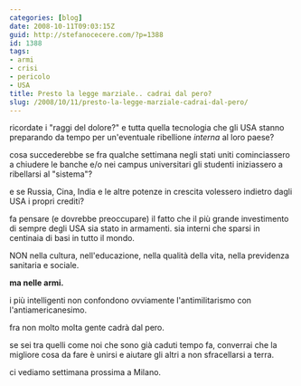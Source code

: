 ```yaml
---
categories: [blog]
date: 2008-10-11T09:03:15Z
guid: http://stefanocecere.com/?p=1388
id: 1388
tags:
- armi
- crisi
- pericolo
- USA
title: Presto la legge marziale.. cadrai dal pero?
slug: /2008/10/11/presto-la-legge-marziale-cadrai-dal-pero/
---
```


ricordate i "raggi del dolore?" e tutta quella tecnologia che gli USA stanno preparando da tempo per un'eventuale ribellione _interna_ al loro paese?

cosa succederebbe se fra qualche settimana negli stati uniti cominciassero a chiudere le banche e/o nei campus universitari gli studenti iniziassero a ribellarsi al "sistema"?

e se Russia, Cina, India e le altre potenze in crescita volessero indietro dagli USA i propri crediti?

fa pensare (e dovrebbe preoccupare) il fatto che il più grande investimento di sempre degli USA sia stato in armamenti. sia interni che sparsi in centinaia di basi in tutto il mondo.
  
NON nella cultura, nell'educazione, nella qualità della vita, nella previdenza sanitaria e sociale.
  
**ma nelle armi.**

i più intelligenti non confondono ovviamente l'antimilitarismo con l'antiamericanesimo.

fra non molto molta gente cadrà dal pero.
  
se sei tra quelli come noi che sono già caduti tempo fa, converrai che la migliore cosa da fare è unirsi e aiutare gli altri a non sfracellarsi a terra.

ci vediamo settimana prossima a Milano.